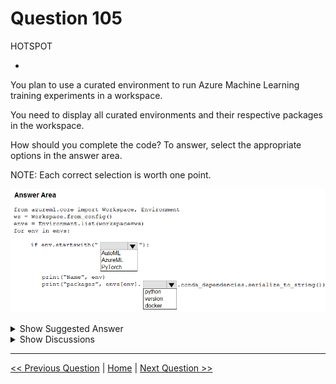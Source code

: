 # Question 105

HOTSPOT

-

You plan to use a curated environment to run Azure Machine Learning training experiments in a workspace.

You need to display all curated environments and their respective packages in the workspace.

How should you complete the code? To answer, select the appropriate options in the answer area.

NOTE: Each correct selection is worth one point.

![Question Image](images/q105_q_image379.png)

<details>
  <summary>Show Suggested Answer</summary>

  <img src="images/q105_ans_0_image380.png" alt="Answer Image"><br>

</details>

<details>
  <summary>Show Discussions</summary>

<blockquote><p><strong>orionduo</strong> <code>(Thu 29 Aug 2024 02:26)</code> - <em>Upvotes: 3</em></p><p>correct
https://learn.microsoft.com/en-us/python/api/azureml-core/azureml.core.conda_dependencies.condadependencies?view=azure-ml-py</p></blockquote>
<blockquote><p><strong>vish9</strong> <code>(Mon 20 May 2024 13:55)</code> - <em>Upvotes: 2</em></p><p>The given answer is correct</p></blockquote>

</details>

---

[<< Previous Question](question_104.md) | [Home](/index.md) | [Next Question >>](question_106.md)
